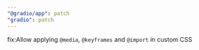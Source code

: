```yaml
---
"@gradio/app": patch
"gradio": patch
---
```


fix:Allow applying `@media`, `@keyframes` and `@import` in custom CSS
